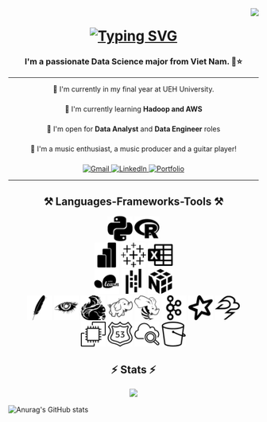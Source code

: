 <!-- Visitor Badge -->
<img align="right" src="https://visitor-badge.laobi.icu/badge?page_id=maithtruong.maithtruong" />


<!-- Main Heading -->
<h1 align="center">
  <a href="https://git.io/typing-svg">
    <img src="https://readme-typing-svg.herokuapp.com?font=Playfair+Display&pause=1000&color=F70064&center=true&random=false&width=435&lines=Welcome!+💐;I'm+Hong+Mai." alt="Typing SVG" />
  </a>
</h1>

<!-- Sub Heading -->
<h3 align="center">I'm a passionate Data Science major from Viet Nam. 🔴⭐</h3>

 <hr/>

<!-- Information Section -->
<div align="center">
  🏫 I'm currently in my final year at UEH University. <br/>
  <h3></h3>
  📝 I'm currently learning <strong>Hadoop and AWS</strong> <br/>
  <h3></h3>
  🎯 I'm open for <strong>Data Analyst</strong> and <strong>Data Engineer</strong> roles <br/>
  <h3></h3>
  🎸 I'm a music enthusiast, a music producer and a guitar player! <br/>
  <h3></h3>
</div>

<!-- Links Section -->
<div align="center"> 
  <a href="mailto:maithtruong@gmail.com">
    <img src="https://img.shields.io/badge/Gmail-333333?style=for-the-badge&logo=gmail&logoColor=red" alt="Gmail" />
  </a>
  <a href="https://www.linkedin.com/in/janette-truong/" target="_blank">
    <img src="https://img.shields.io/badge/LinkedIn-0077B5?style=for-the-badge&logo=linkedin&logoColor=white" alt="LinkedIn" />
  </a>
  <a href="https://drive.google.com/file/d/182tcCcPpD--GJIIgigBlmYG8P4fPQCrL/view?usp=sharing" target="_blank">
    <img src="https://img.shields.io/badge/Portfolio-FF5722?style=for-the-badge&logo=todoist&logoColor=white" alt="Portfolio" />
  </a>
</div>

 <hr/>

<!-- Languages & Frameworks Section -->

 <h2 align="center">⚒️ Languages-Frameworks-Tools ⚒️</h2>

<div align="center">
    <img src="svg/python.svg" width="50" height="50" />
    <img src="svg/r.svg" width="50" height="50" />
</div>

<div align="center">
    <img src="svg/powerbi.svg" width="50" height="50" />
    <img src="svg/tableau.svg" width="50" height="50" />
    <img src="svg/microsoftexcel.svg" width="50" height="50" />
</div>

<div align="center">
    <img src="svg/scikitlearn.svg" width="50" height="50" />
    <img src="svg/pandas.svg" width="50" height="50" />
    <img src="svg/numpy.svg" width="50" height="50" />
</div>

<div align="center">
    <img src="svg/apache.svg" width="50" height="50"/>
    <img src="svg/apachecassandra.svg" width="50" height="50" />
    <img src="svg/apacheflink.svg" width="50" height="50" />
    <img src="svg/apachehadoop.svg" width="50" height="50" />
    <img src="svg/apachehive.svg" width="50" height="50" />
    <img src="svg/apachekafka.svg" width="50" height="50" />
    <img src="svg/apachespark.svg" width="50" height="50" />
    <img src="svg/apachestorm.svg" width="50" height="50" />
</div>

<div align="center">
    <img src="svg/amazonec2.svg" width="50" height="50" />
    <img src="svg/amazonroute53.svg" width="50" height="50" />
    <img src="svg/amazoncloudwatch.svg" width="50" height="50" />
    <img src="svg/amazons3.svg" width="50" height="50" />
</div>

<!-- Stats Section -->
<h2 align="center">⚡ Stats ⚡</h2>
<div align="center">
  <img width="325" src="https://github-readme-stats.vercel.app/api?username=maithtruong&show_icons=true&theme=radical&bg_color=#4c191b alt="top langs" />
</div>


![Anurag's GitHub stats](https://github-readme-stats.vercel.app/api?username=anuraghazra&show_icons=true&theme=radical)
